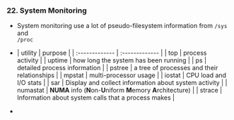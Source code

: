 ### 22. System Monitoring

  * System monitoring use a lot of pseudo-filesystem information from `/sys` and  
    `/proc`

  * | utility | purpose |
  | :------------- | :------------- |
  | top | process activity |
  | uptime | how long the system has been running |
  | ps | detailed process information |
  | pstree | a tree of processes and their relationships |
  | mpstat | multi-processor usage | 
  | iostat | CPU load and I/O stats |
  | sar | Display and collect information about system activity |
  | numastat | **NUMA** info (**N**on-**U**niform **M**emory **A**rchitecture) |
  | strace | Information about system calls that a process makes |

* 
